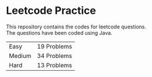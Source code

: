 # Leetcode Practice
This repository contains the codes for leetcode questions. <br>
The questions have been coded using Java. <br>
<table><tr><td>Easy</td><td>19 Problems</td></tr><tr><td>Medium</td><td>34 Problems</td></tr><tr><td>Hard</td><td>13 Problems</td></tr></table>
